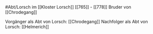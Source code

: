 #Abt/Lorsch im [[Kloster Lorsch]] [[765]] - [[778]]
Bruder von [[Chrodegang]]

Vorgänger als Abt von Lorsch: [[Chrodegang]]
Nachfolger als Abt von Lorsch: [[Helmerich]]